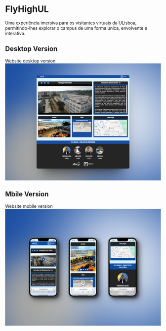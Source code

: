 # FlyHighUL
 
 Uma experiência imersiva para os visitantes virtuais da ULisboa, permitindo-lhes explorar o campus de uma forma única, envolvente e interativa.

## Desktop Version
Website desktop version
![FlyHighUL Desktop Version](https://github.com/TwickE/ReadmeImages/blob/main/FlyHighUL1.png?raw=true)

## Mbile Version
Website mobile version
![FlyHighUL Desktop Version](https://github.com/TwickE/ReadmeImages/blob/main/FlyHighUL2.png?raw=true)
